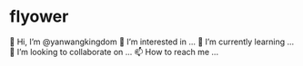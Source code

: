 # flyower
👋 Hi, I’m @yanwangkingdom
👀 I’m interested in ...
🌱 I’m currently learning ...
💞️ I’m looking to collaborate on ...
📫 How to reach me ...
